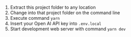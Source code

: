 1. Extract this project folder to any location
2. Change into that project folder on the command line
3. Execute command `yarn`
4. Insert your Open AI API key into `.env.local`
5. Start development web server with command `yarn dev`